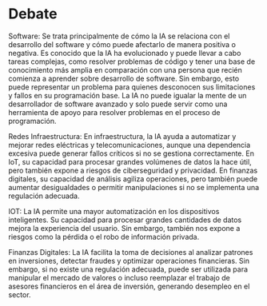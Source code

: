 # Debate
Software: Se trata principalmente de cómo la IA se relaciona con el desarrollo del software y cómo puede afectarlo de manera positiva o negativa. Es conocido que la IA ha evolucionado y puede llevar a cabo tareas complejas, como resolver problemas de código y tener una base de conocimiento más amplia en comparación con una persona que recién comienza a aprender sobre desarrollo de software. Sin embargo, esto puede representar un problema para quienes desconocen sus limitaciones y fallos en su programación base. La IA no puede igualar la mente de un desarrollador de software avanzado y solo puede servir como una herramienta de apoyo para resolver problemas en el proceso de programación.

Redes Infraestructura: En infraestructura, la IA ayuda a automatizar y mejorar redes eléctricas y telecomunicaciones, aunque una dependencia excesiva puede generar fallos críticos si no se gestiona correctamente. En IoT, su capacidad para procesar grandes volúmenes de datos la hace útil, pero también expone a riesgos de ciberseguridad y privacidad. En finanzas digitales, su capacidad de análisis agiliza operaciones, pero también puede aumentar desigualdades o permitir manipulaciones si no se implementa una regulación adecuada. 

IOT: La IA permite una mayor automatización en los dispositivos inteligentes. Su capacidad para procesar grandes cantidades de datos mejora la experiencia del usuario. Sin embargo, también nos expone a riesgos como la pérdida o el robo de información privada.

Finanzas Digitales: La IA facilita la toma de decisiones al analizar patrones en inversiones, detectar fraudes y optimizar operaciones financieras. Sin embargo, si no existe una regulación adecuada, puede ser utilizada para manipular el mercado de valores o incluso reemplazar el trabajo de asesores financieros en el área de inversión, generando desempleo en el sector.
